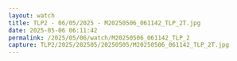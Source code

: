 ```yaml
---
layout: watch
title: TLP2 - 06/05/2025 - M20250506_061142_TLP_2T.jpg
date: 2025-05-06 06:11:42
permalink: /2025/05/06/watch/M20250506_061142_TLP_2
capture: TLP2/2025/202505/20250505/M20250506_061142_TLP_2T.jpg
---
```

